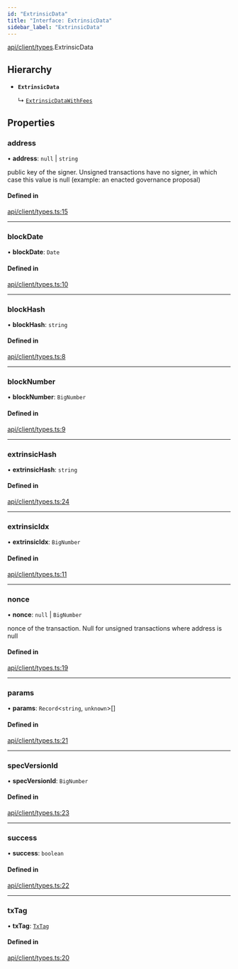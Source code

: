 ```yaml
---
id: "ExtrinsicData"
title: "Interface: ExtrinsicData"
sidebar_label: "ExtrinsicData"
---
```


[api/client/types](../../../../../modules/API/Client/Types/Types.md).ExtrinsicData

## Hierarchy

- **`ExtrinsicData`**

  ↳ [`ExtrinsicDataWithFees`](../ExtrinsicDataWithFees/ExtrinsicDataWithFees.md)

## Properties

### address

• **address**: ``null`` \| `string`

public key of the signer. Unsigned transactions have no signer, in which case this value is null (example: an enacted governance proposal)

#### Defined in

[api/client/types.ts:15](https://github.com/PolymeshAssociation/polymesh-sdk/blob/c53723bab/src/api/client/types.ts#L15)

___

### blockDate

• **blockDate**: `Date`

#### Defined in

[api/client/types.ts:10](https://github.com/PolymeshAssociation/polymesh-sdk/blob/c53723bab/src/api/client/types.ts#L10)

___

### blockHash

• **blockHash**: `string`

#### Defined in

[api/client/types.ts:8](https://github.com/PolymeshAssociation/polymesh-sdk/blob/c53723bab/src/api/client/types.ts#L8)

___

### blockNumber

• **blockNumber**: `BigNumber`

#### Defined in

[api/client/types.ts:9](https://github.com/PolymeshAssociation/polymesh-sdk/blob/c53723bab/src/api/client/types.ts#L9)

___

### extrinsicHash

• **extrinsicHash**: `string`

#### Defined in

[api/client/types.ts:24](https://github.com/PolymeshAssociation/polymesh-sdk/blob/c53723bab/src/api/client/types.ts#L24)

___

### extrinsicIdx

• **extrinsicIdx**: `BigNumber`

#### Defined in

[api/client/types.ts:11](https://github.com/PolymeshAssociation/polymesh-sdk/blob/c53723bab/src/api/client/types.ts#L11)

___

### nonce

• **nonce**: ``null`` \| `BigNumber`

nonce of the transaction. Null for unsigned transactions where address is null

#### Defined in

[api/client/types.ts:19](https://github.com/PolymeshAssociation/polymesh-sdk/blob/c53723bab/src/api/client/types.ts#L19)

___

### params

• **params**: `Record`\<`string`, `unknown`\>[]

#### Defined in

[api/client/types.ts:21](https://github.com/PolymeshAssociation/polymesh-sdk/blob/c53723bab/src/api/client/types.ts#L21)

___

### specVersionId

• **specVersionId**: `BigNumber`

#### Defined in

[api/client/types.ts:23](https://github.com/PolymeshAssociation/polymesh-sdk/blob/c53723bab/src/api/client/types.ts#L23)

___

### success

• **success**: `boolean`

#### Defined in

[api/client/types.ts:22](https://github.com/PolymeshAssociation/polymesh-sdk/blob/c53723bab/src/api/client/types.ts#L22)

___

### txTag

• **txTag**: [`TxTag`](../../../../../modules/Generated/Types/Types.md#txtag)

#### Defined in

[api/client/types.ts:20](https://github.com/PolymeshAssociation/polymesh-sdk/blob/c53723bab/src/api/client/types.ts#L20)
